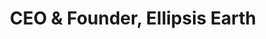 ---
quote: "Duncan is extremely easy to work with, and handled our project with the utmost professionalism, organisation and clarity, whilst also being creative and good-humoured throughout. I was particularly impressed by his attention to detail, his grasp of the storytelling and narrative, and the ease and care with which he teased out the key elements of these to build a series of infographics that were not just brilliantly representative, but engaging, accessible and clear. We hope to continue working with him for many future projects and cannot recommend him highly enough."
by: 'Ellie Mackay'
title: 'CEO & Founder, Ellipsis Earth'
displayOrder: 4
---